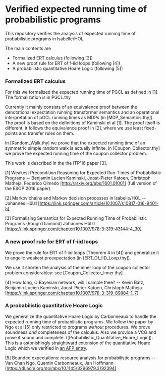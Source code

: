 # Verified expected running time of probabilistic programs

This repository verifies the analysis of expected running time of probabilistic programs in Isabelle/HOL.

The main contents are

- Formalized ERT calculus (following [3])
- A new proof rule for ERT of f-iid loops (following [4])
- A probabilistic quantitative Hoare Logic (following [5])


### Formalized ERT calculus

For this we formalized the expected running time of PGCL as defined in [1]. The
formalization is in PGCL.thy

Currently it mainly consists of an equivalence proof between the denotational
expectation running transformer semantics and an operational interpretation of
pGCL running times as MDPs (in [MDP_Semantics.thy]). The proof is based on the
definitions of Kaminski et al [1]. The proof itself is different, it follows
the equivalence proof in [2], where we use least fixed-points and transfer
rules on them.

In [Random_Walk.thy] we prove that the expected running time of an symmetric
simple random walk is actually infinite.
In [Coupon_Collector.thy] we prove the expected running time of the coupon collector
problem.

This work is described in the the ITP'16 paper [3].

[1] Weakest Precondition Reasoning for Expected Run-Times of Probabilistic Programs -- Benjamin Lucien Kaminski, Joost-Pieter Katoen, Christoph Matheja, Federico Olmedo
[http://arxiv.org/abs/1601.01001] (full version of the ESOP 2016 paper)

[2] Markov chains and Markov decision processes in Isabelle/HOL -- Johannes Hölzl
[https://link.springer.com/article/10.1007/s10817-016-9401-5]

[3] Formalising Semantics for Expected Running Time of Probabilistic Programs (Rough Diamond)
    Johannes Hölzl
    [https://link.springer.com/chapter/10.1007/978-3-319-43144-4_30]


### A new proof rule for ERT of f-iid loops

We prove the rule for ERT of f-iid loops (Theorem 4 in [4]) and generalize it to
angelic weakest preexpectation (in [ERT_Of_IID_Loop.thy]).

We use it shorten the analysis of the inner loop of the coupon collector problem
considerabley: see [Coupon_Collector_Inner.thy]. 

[4] How long, O Bayesian network, will I sample thee? --
Kevin Batz, Benjamin Lucien Kaminski, Joost-Pieter Katoen, Christoph Matheja
  [https://link.springer.com/chapter/10.1007/978-3-319-89884-1_7]

### A probabilistic quantitative Hoare Logic

We generalize the quantitative Hoare Logic by Carbonneaux to handle the expected
running time of probabilistic programs. We follow the paper by Ngo et al [5] only
restricted to programs *without* procedures. We prove soundness *and* completeness
of the calculus. Also we provide a VCG and prove it sound and complete. ([Probabilistic_Quantitative_Hoare_Logic]).
This is a astonishingly straightward extension of the quantitative Hoare Logic which
we verified in [an AFP entry](https://www.isa-afp.org/browser_info/current/AFP/Hoare_Time/Quant_Hoare.html).


[5] Bounded expectations: resource analysis for probabilistic programs --
Van Chan Ngo, Quentin Carbonneaux, Jan Hoffmann
[https://dl.acm.org/doi/abs/10.1145/3296979.3192394]
  
